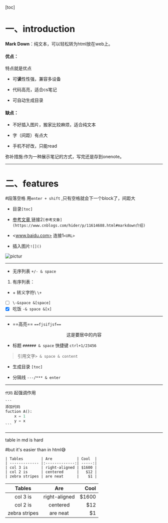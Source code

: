 [toc]



# 一、introduction

**Mark Down**：纯文本，可以轻松转为html放在web上。

#### 优点：

特点就是优点

- 可**读**性性强，兼容多设备

- 代码高亮，适合cs笔记

- 可自动生成目录

#### 缺点：

- 不好插入图片，搬家比较麻烦，适合纯文本
- 字（间距）有点大

- 手机不好改，只能read

弥补措施:作为一种展示笔记的方式，写完还是存到onenote。

***

# 二、features

#段落空格 用`enter + shift` ,只有空格就会下一个block了，间距大

+ 目录`[toc]`

+ [参考文章 ](https://www.cnblogs.com/hider/p/11614688.html#markdown介绍) 链接2```[参考文章](https://www.cnblogs.com/hider/p/11614688.html#markdown介绍)```

+ <www.baidu.com> 连接1`<URL>`

+ 插入图片`![]()`

![pictur](D:\Files\Picture\632\dog.jpg)

***

+ 无序列表 `+/- & space`

1. 有序列表：

- \+ 转义字符\\ `\+`

- [ ] `\-&space &[space]`
- [x] 吃饭 `-& space &[x]`

***

- ==高亮==    `==fjsifjsf==`

<center>这是要居中的内容</center>

- 标题   `###### & space`   快捷键 `ctrl+1/23456`

>  引用文字`> & space & content`

- 生成目录 `[toc]`

- 分隔线 `---/*** & enter `

***

`代码` 起强调作用

```python
​```
添加代码
fuction A():
    x = 1
    y = x
​```
```

***

table in md is hard 

#but it's easier than in html:sweat_smile:

```
| Tables        | Are           | Cool  |
| ------------- |:-------------:| -----:|
| col 3 is      | right-aligned | $1600 |
| col 2 is      | centered      |   $12 |
| zebra stripes | are neat      |    $1 |
```

|    Tables     |      Are      |  Cool |
| :-----------: | :-----------: | ----: |
|   col 3 is    | right-aligned | $1600 |
|   col 2 is    |   centered    |   $12 |
| zebra stripes |   are neat    |    $1 |







































